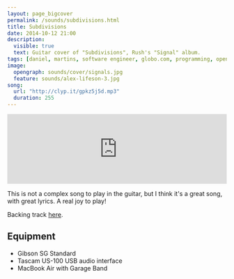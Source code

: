 ```yaml
---
layout: page_bigcover
permalink: /sounds/subdivisions.html
title: Subdivisions
date: 2014-10-12 21:00
description:
  visible: true
  text: Guitar cover of "Subdivisions", Rush's "Signal" album.
tags: [daniel, martins, software engineer, globo.com, programming, open source, about, who is]
image:
  opengraph: sounds/cover/signals.jpg
  feature: sounds/alex-lifeson-3.jpg
song:
  url: "http://clyp.it/gpkz5j5d.mp3"
  duration: 255
---
```


<p>
<iframe width="100%" height="160" src="http://clyp.it/gpkz5j5d/widget" frameborder="0"></iframe>
</p>

This is not a complex song to play in the guitar, but I think it's a great song,
with great lyrics. A real joy to play!

Backing track [here](http://www.guitarbackingtrack.com/play/rush/subdivisions_(3).htm).

## Equipment

* Gibson SG Standard
* Tascam US-100 USB audio interface
* MacBook Air with Garage Band
